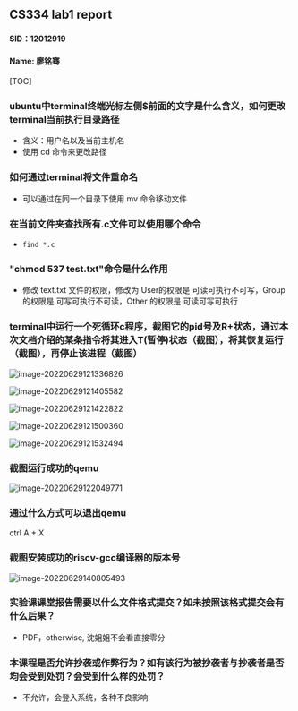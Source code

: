 ## CS334 lab1 report

#### SID：12012919

#### Name: 廖铭骞

[TOC]

### ubuntu中terminal终端光标左侧$前面的文字是什么含义，如何更改terminal当前执行目录路径

- 含义：用户名以及当前主机名
- 使用 cd 命令来更改路径

### 如何通过terminal将文件重命名

- 可以通过在同一个目录下使用 mv 命令移动文件

### 在当前文件夹查找所有.c文件可以使用哪个命令

- `find *.c`

### "chmod 537 test.txt"命令是什么作用

- 修改 text.txt 文件的权限，修改为 User的权限是 可读可执行不可写，Group 的权限是 可写可执行不可读，Other 的权限是 可读可写可执行

### terminal中运行一个死循环c程序，截图它的pid号及R+状态，通过本次文档介绍的某条指令将其进入T(暂停)状态（截图），将其恢复运行（截图），再停止该进程（截图）

![image-20220629121336826](C:\Users\86181\AppData\Roaming\Typora\typora-user-images\image-20220629121336826.png)

![image-20220629121405582](C:\Users\86181\AppData\Roaming\Typora\typora-user-images\image-20220629121405582.png) 

![image-20220629121422822](C:\Users\86181\AppData\Roaming\Typora\typora-user-images\image-20220629121422822.png)

![image-20220629121500360](C:\Users\86181\AppData\Roaming\Typora\typora-user-images\image-20220629121500360.png)

![image-20220629121532494](C:\Users\86181\AppData\Roaming\Typora\typora-user-images\image-20220629121532494.png)

### 截图运行成功的qemu

![image-20220629122049771](C:\Users\86181\AppData\Roaming\Typora\typora-user-images\image-20220629122049771.png)



### 通过什么方式可以退出qemu

ctrl A + X

### 截图安装成功的riscv-gcc编译器的版本号

![image-20220629140805493](C:\Users\86181\AppData\Roaming\Typora\typora-user-images\image-20220629140805493.png)

### 实验课课堂报告需要以什么文件格式提交？如未按照该格式提交会有什么后果？

- PDF，otherwise, 沈姐姐不会看直接零分

### 本课程是否允许抄袭或作弊行为？如有该行为被抄袭者与抄袭者是否均会受到处罚？会受到什么样的处罚？

- 不允许，会登入系统，各种不良影响